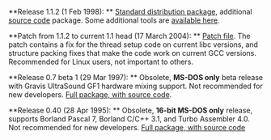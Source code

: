 **Release 1.1.2 (1 Feb 1998): **
[Standard distribution package](http://www.s2.org/midas/hmqaudio112.zip), additional [source code](http://www.s2.org/midas/hmqaudio112-src.zip) package. 
Some additional tools are [available here](http://www.s2.org/midas/tools.html).

**Patch from 1.1.2 to current 1.1 head (17 March 2004): **
[Patch file](http://www.s2.org/hmqaudio/hmqaudio-1.1.2-1.1head.diff). The patch contains a fix for the thread setup code on current libc versions, and structure packing fixes that make the code work on current GCC versions.
Recommended for Linux users, not important to others.

**Release 0.7 beta 1 (29 Mar 1997): **
Obsolete, **MS-DOS only** beta release with Gravis UltraSound GF1 hardware mixing support.
Not recommended for new developers. [Full package, with source code](http://www.s2.org/midas/hmqa07b1.zip).

**Release 0.40 (28 Apr 1995): **
Obsolete, **16-bit MS-DOS only** release, supports Borland Pascal 7, Borland C/C++ 3.1, and Turbo Assembler 4.0.
Not recommended for new developers. [Full package, with source code](http://www.s2.org/midas/hmqa040a.zip)